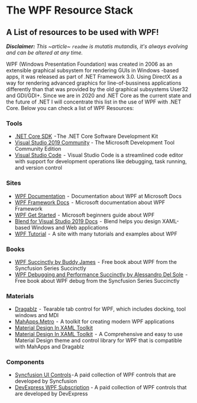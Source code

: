 # The WPF Resource Stack

## A List of resources to be used with WPF!

_**Disclaimer:** This ~article~ `readme` is mutatis mutandis, it's always evolving and can be altered at any time._

WPF (Windows Presentation Foundation) was created in 2006 as an extensible graphical subsystem for rendering GUIs in Windows -based apps, it was released as part of .NET Framework 3.0.
Using DirectX as a way for rendering advanced graphics for line-of-bussiness applications differently than that was provided by the old graphical subsystems User32 and GDI/GDI+.
Since we are in 2020 and .NET Core as the current state and the future of .NET I will concentrate this list in the use of WPF with .NET Core.
Below you can check a list of WPF Resources:

### Tools
- [.NET Core SDK](https://dotnet.microsoft.com/download)  - The .NET Core Software Development Kit
- [Visual Studio 2019 Community](https://visualstudio.microsoft.com/) -  The Microsoft Development Tool Community Edition
- [Visual Studio Code](https://code.visualstudio.com/)  -  Visual Studio Code is a streamlined code editor with support for development operations like debugging, task running, and version control

### Sites
- [WPF Documentation](https://docs.microsoft.com/en-us/dotnet/desktop-wpf/)  -  Documentation about WPF at Microsoft Docs
- [WPF Framework Docs](https://docs.microsoft.com/en-us/dotnet/framework/wpf/)  -  Microsoft documentation about WPF Framework
- [WPF Get Started](https://docs.microsoft.com/en-us/dotnet/framework/wpf/getting-started/)  -  Microsoft beginners guide about WPF
- [Blend for Visual Studio 2019 Docs](https://docs.microsoft.com/en-us/visualstudio/xaml-tools/creating-a-ui-by-using-blend-for-visual-studio?view=vs-2019)  -  Blend helps you design XAML-based Windows and Web applications
- [WPF Tutorial]( https://www.wpf-tutorial.com/)  -  A site with many tutorials and examples about WPF

### Books

- [WPF Succinctly by Buddy James](https://www.syncfusion.com/ebooks/wpf_succinctly)  -  Free book about WPF from the Syncfusion Series Succinctly
- [WPF Debugging and Performance Succinctly by Alessandro Del Sole](https://www.syncfusion.com/ebooks/wpf_debugging_and_performance)  -  Free book about WPF debug from the Syncfusion Series Succinctly

### Materials
- [Dragablz](https://github.com/ButchersBoy/Dragablz)  -  Tearable tab control for WPF, which includes docking, tool windows and MDI
- [MahApps.Metro](https://github.com/MahApps/MahApps.Metro)  -  A toolkit for creating modern WPF applications
- [Material Design In XAML Toolkit](https://github.com/MaterialDesignInXAML/MaterialDesignInXamlToolkit) 
- [Material Design In XAML Toolkit](http://materialdesigninxaml.net/home)  -  A Comprehensive and easy to use Material Design theme and control library for WPF that is compatible with MahApps and Dragablz

### Components
- [Syncfusion UI Controls](https://www.syncfusion.com/wpf-ui-controls) - A paid collection of WPF controls that are developed by Syncfusion
- [DevExpress WPF Subscription](https://www.devexpress.com/products/net/controls/wpf/) - A paid collection of WPF controls that are developed by DevExpress
